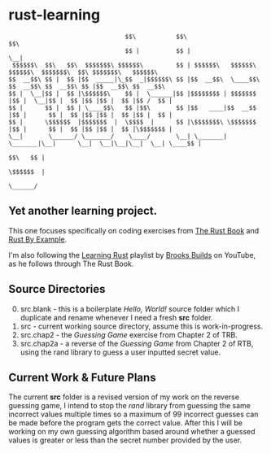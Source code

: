 # rust-learning

```
                                $$\           $$\                                         $$\                     
                                $$ |          $$ |                                        \__|                    
 $$$$$$\  $$\   $$\  $$$$$$$\ $$$$$$\         $$ | $$$$$$\   $$$$$$\   $$$$$$\  $$$$$$$\  $$\ $$$$$$$\   $$$$$$\  
$$  __$$\ $$ |  $$ |$$  _____|\_$$  _|$$$$$$\ $$ |$$  __$$\  \____$$\ $$  __$$\ $$  __$$\ $$ |$$  __$$\ $$  __$$\ 
$$ |  \__|$$ |  $$ |\$$$$$$\    $$ |  \______|$$ |$$$$$$$$ | $$$$$$$ |$$ |  \__|$$ |  $$ |$$ |$$ |  $$ |$$ /  $$ |
$$ |      $$ |  $$ | \____$$\   $$ |$$\       $$ |$$   ____|$$  __$$ |$$ |      $$ |  $$ |$$ |$$ |  $$ |$$ |  $$ |
$$ |      \$$$$$$  |$$$$$$$  |  \$$$$  |      $$ |\$$$$$$$\ \$$$$$$$ |$$ |      $$ |  $$ |$$ |$$ |  $$ |\$$$$$$$ |
\__|       \______/ \_______/    \____/       \__| \_______| \_______|\__|      \__|  \__|\__|\__|  \__| \____$$ |
                                                                                                        $$\   $$ |
                                                                                                        \$$$$$$  |
                                                                                                         \______/ 
```

## Yet another learning project.

This one focuses specifically on coding exercises from [The Rust Book](https://doc.rust-lang.org/book/) and [Rust By Example](https://doc.rust-lang.org/stable/rust-by-example/).

I'm also following the [Learning Rust](https://www.youtube.com/playlist?list=PLrmY5pVcnuE_dyWibakRuGJcuiwAkhGZB) playlist by [Brooks Builds](https://www.youtube.com/channel/UCT1-XRVnJA-wws2bfbLbFcQ) on YouTube, as he follows through The Rust Book.

## Source Directories

0. src.blank - this is a boilerplate *Hello, World!* source folder which I duplicate and rename whenever I need a fresh **src** folder.
1. src - current working source directory, assume this is work-in-progress.
2. src.chap2 - the *Guessing Game* exercise from Chapter 2 of TRB.
3. src.chap2a - a reverse of the *Guessing Game* from Chapter 2 of RTB, using the rand library to guess a user inputted secret value.

## Current Work & Future Plans

The current **src** folder is a revised version of my work on the reverse guessing game, I intend to stop the *rand* library from guessing the same incorrect values multiple times so a maximum of 99 incorrect guesses can be made before the program gets the correct value. After this I will be working on my own guessing algorithm based around whether a guessed values is greater or less than the secret number provided by the user.
